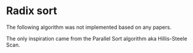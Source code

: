# Radix sort
The following algorithm was not implemented based on any papers. 

The only inspiration came from the Parallel Sort algorithm aka Hillis-Steele Scan.
